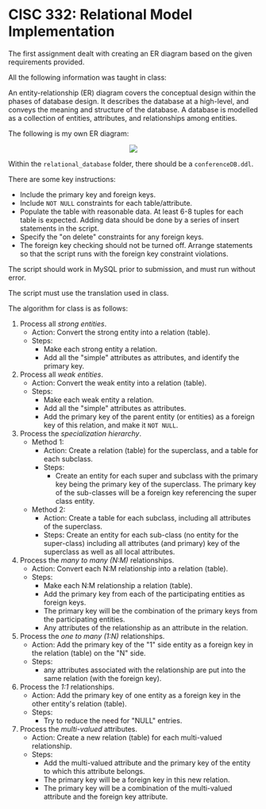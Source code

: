 # CISC 332: Relational Model Implementation 

The first assignment dealt with creating an ER diagram based on the given requirements provided. 

All the following information was taught in class:

An entity-relationship (ER) diagram covers the conceptual design within the phases of database design. It describes the database at a high-level, and conveys the meaning and structure of the database. A database is modelled as a collection of entities, attributes, and relationships among entities. 

The following is my own ER diagram:

<div align="center">    
    <img src="er_diagram/erdiagram.png"></img>
</div> 

Within the ```relational_database``` folder, there should be a ```conferenceDB.ddl```. 

There are some key instructions:
- Include the primary key and foreign keys.
- Include ```NOT NULL``` constraints for each table/attribute.
- Populate the table with reasonable data. At least 6-8 tuples for each table is expected. Adding data should be done by a series of insert statements in the script.
- Specify the "on delete" constraints for any foreign keys. 
- The foreign key checking should not be turned off. Arrange statements so that the script runs with the foreign key constraint violations.

The script should work in MySQL prior to submission, and must run without error. 

The script must use the translation used in class.

The algorithm for class is as follows:

1. Process all *strong entities*.
    - Action: Convert the strong entity into a relation (table).
    - Steps:
        - Make each strong entity a relation.
        - Add all the "simple" attributes as attributes, and identify the primary key.
2. Process all *weak entities*.
    - Action: Convert the weak entity into a relation (table).
    - Steps: 
        - Make each weak entity a relation.
        - Add all the "simple" attributes as attributes.
        - Add the primary key of the parent entity (or entities) as a foreign key of this relation, and make it ```NOT NULL```.
3. Process the *specialization hierarchy*.
    - Method 1:
        - Action: Create a relation (table) for the superclass, and a table for each subclass.
        - Steps:
            - Create an entity for each super and subclass with the primary key being the primary key of the superclass. The primary key of the sub-classes will be a foreign key referencing the super class entity.
    - Method 2:
        - Action: Create a table for each subclass, including all attributes of the superclass.
        - Steps: Create an entity for each sub-class (no entity for the super-class) including all attributes (and primary) key of the superclass as well as all local attributes.
4. Process the *many to many (N:M)* relationships.
    - Action: Convert each N:M relationship into a relation (table).
    - Steps:
        - Make each N:M relationship a relation (table).
        - Add the primary key from each of the participating entities as foreign keys.
        - The primary key will be the combination of the primary keys from the participating entities.
        - Any attributes of the relationship as an attribute in the relation.
5. Process the *one to many (1:N)* relationships.
    - Action: Add the primary key of the "1" side entity as a foreign key in the relation (table) on the "N" side.
    - Steps:
        - any attributes associated with the relationship are put into the same relation (with the foreign key).
6. Process the *1:1* relationships.
    - Action: Add the primary key of one entity as a foreign key in the other entity's relation (table). 
    - Steps:
        - Try to reduce the need for "NULL" entries.
7. Process the *multi-valued* attributes.
    - Action: Create a new relation (table) for each multi-valued relationship.
    - Steps:
        - Add the multi-valued attribute and the primary key of the entity to which this attribute belongs.
        - The primary key will be a foreign key in this new relation.
        - The primary key will be a combination of the multi-valued attribute and the foreign key attribute.